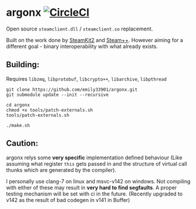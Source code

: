 # argonx [![CircleCI](https://img.shields.io/circleci/project/github/emily33901/argonx/master.svg?logo=CircleCI)](https://circleci.com/gh/emily33901/argonx/tree/master)

Open source `steamclient.dll` / `steamclient.so` replacement.

Built on the work done by [SteamKit2](https://github.com/SteamRE/SteamKit) and [Steam++]( https://github.com/seishun/SteamPP). However aiming for a different goal - binary interoperability with what already exists.

## Building:
Requires `libzmq`, `libprotobuf`, `libcrypto++`, `libarchive`, `libpthread`
```
git clone https://github.com/emily33901/argonx.git
git submodule update --init --recursive

cd argonx
chmod +x tools/patch-externals.sh
tools/patch-externals.sh

./make.sh
```

## Caution:
argonx relys some **very specific** implementation defined behaviour (Like assuming what register `this` gets passed in and the structure of virtual call thunks which are generated by the compiler).

I personally use clang-7 on linux and msvc-v142 on windows. Not compiling with either of these may result in **very hard to find segfaults**. A proper testing mechanism will be set with ci in the future. (Recently upgraded to v142 as the result of bad codegen in v141 in Buffer)
